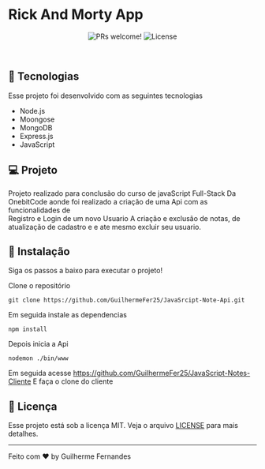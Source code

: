 # Rick And Morty App
<p align="center">
 <img src="https://img.shields.io/static/v1?label=PRs&message=welcome&color=49AA26&labelColor=000000" alt="PRs welcome!" />

  <img alt="License" src="https://img.shields.io/static/v1?label=license&message=MIT&color=49AA26&labelColor=000000">
</p>

<br>

## 🚀 Tecnologias

Esse projeto foi desenvolvido com as seguintes tecnologias 
- Node.js
- Moongose
- MongoDB
- Express.js
- JavaScript


## 💻 Projeto
Projeto realizado para conclusão do curso de javaScript Full-Stack Da OnebitCode aonde foi realizado a criação de uma Api com as funcionalidades de </br>
Registro e Login de um novo Usuario A criação e exclusão de notas, de atualização de cadastro e e ate mesmo excluir seu usuario. 

## 💾 Instalação

Siga os passos a baixo para executar o projeto!

Clone o repositório

```
git clone https://github.com/GuilhermeFer25/JavaSrcipt-Note-Api.git
```
Em seguida instale as dependencias

```
npm install
```
Depois inicia a Api
```
nodemon ./bin/www
```

Em seguida acesse https://github.com/GuilhermeFer25/JavaScript-Notes-Cliente E faça o clone do cliente


## :memo: Licença

Esse projeto está sob a licença MIT. Veja o arquivo [LICENSE](.github/LICENSE.md) para mais detalhes.

---

Feito com ♥ by Guilherme Fernandes
